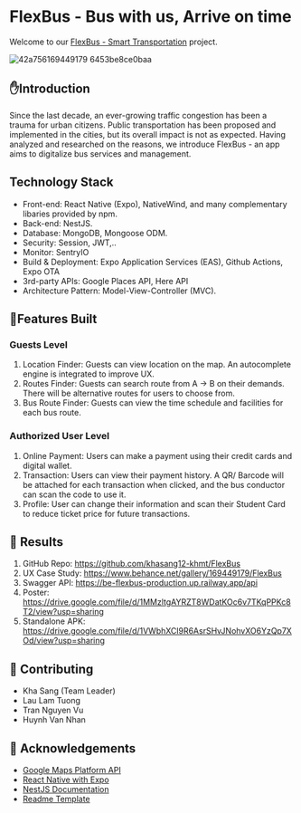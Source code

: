 # FlexBus - Bus with us, Arrive on time
Welcome to our [FlexBus - Smart Transportation](https://www.behance.net/gallery/169449179/FlexBus) project.

![42a756169449179 6453be8ce0baa](https://github.com/khasang12-khmt/FlexBus/assets/80106348/726971d5-f3d3-4398-9d55-f33ef40cd003)


## ✋Introduction 

Since the last decade, an ever-growing traffic congestion has been a trauma for urban citizens. Public transportation has been proposed and implemented in the cities, but its overall impact is not as expected.
Having analyzed and researched on the reasons, we introduce FlexBus - an app aims to digitalize bus services and management.

## Technology Stack
* Front-end: React Native (Expo), NativeWind, and many complementary libaries provided by npm.
* Back-end: NestJS.
* Database: MongoDB, Mongoose ODM.
* Security: Session, JWT,..
* Monitor: SentryIO
* Build & Deployment: Expo Application Services (EAS), Github Actions, Expo OTA
* 3rd-party APIs: Google Places API, Here API
* Architecture Pattern: Model-View-Controller (MVC).

## 🎯Features Built
### Guests Level
1. Location Finder: Guests can view location on the map. An autocomplete engine is integrated to improve UX.
2. Routes Finder: Guests can search route from A -> B on their demands. There will be alternative routes for users to choose from.
3. Bus Route Finder: Guests can view the time schedule and facilities for each bus route.

### Authorized User Level
1. Online Payment: Users can make a payment using their credit cards and digital wallet.
2. Transaction: Users can view their payment history. A QR/ Barcode will be attached for each transaction when clicked, and the bus conductor can scan the code to use it.
3. Profile: User can change their information and scan their Student Card to reduce ticket price for future transactions.

## 🦫 Results
1. GitHub Repo: https://github.com/khasang12-khmt/FlexBus
2. UX Case Study: https://www.behance.net/gallery/169449179/FlexBus
3. Swagger API: https://be-flexbus-production.up.railway.app/api
4. Poster: https://drive.google.com/file/d/1MMzltgAYRZT8WDatKOc6v7TKqPPKc8T2/view?usp=sharing
5. Standalone APK: https://drive.google.com/file/d/1VWbhXCl9R6AsrSHvJNohvXO6YzQp7XOd/view?usp=sharing

## :wave: Contributing
* Kha Sang (Team Leader)
* Lau Lam Tuong
* Tran Nguyen Vu
* Huynh Van Nhan

<!-- Acknowledgments -->
## :gem: Acknowledgements

 - [Google Maps Platform API](https://developers.google.com/maps)
 - [React Native with Expo](https://expo.dev/)
 - [NestJS Documentation](https://nestjs.com/)
 - [Readme Template](https://github.com/othneildrew/Best-README-Template)


